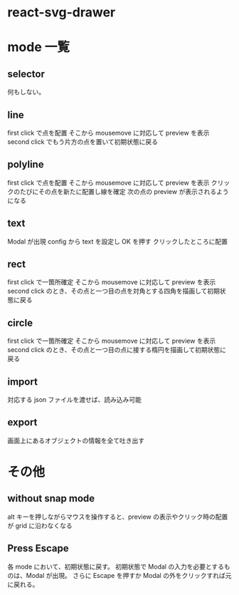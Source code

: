 # react-svg-drawer

# mode 一覧

## selector

何もしない。

## line

first click で点を配置
そこから mousemove に対応して preview を表示
second click でもう片方の点を置いて初期状態に戻る

## polyline

first click で点を配置
そこから mousemove に対応して preview を表示
クリックのたびにその点を新たに配置し線を確定
次の点の preview が表示されるようになる

## text

Modal が出現
config から text を設定し OK を押す
クリックしたところに配置

## rect

first click で一箇所確定
そこから mousemove に対応して preview を表示
second click のとき、その点と一つ目の点を対角とする四角を描画して初期状態に戻る

## circle

first click で一箇所確定
そこから mousemove に対応して preview を表示
second click のとき、その点と一つ目の点に接する楕円を描画して初期状態に戻る

## import

対応する json ファイルを渡せば、読み込み可能

## export

画面上にあるオブジェクトの情報を全て吐き出す

# その他

## without snap mode

alt キーを押しながらマウスを操作すると、preview の表示やクリック時の配置が grid に沿わなくなる

## Press Escape

各 mode において、初期状態に戻す。
初期状態で Modal の入力を必要とするものは、Modal が出現。
さらに Escape を押すか Modal の外をクリックすれば元に戻れる。
